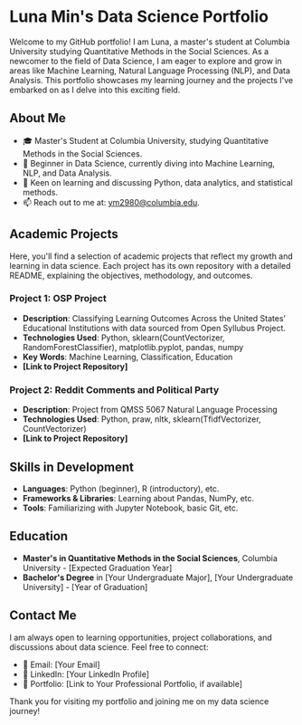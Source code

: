 # Luna Min's Data Science Portfolio

Welcome to my GitHub portfolio! I am Luna, a master's student at Columbia University studying Quantitative Methods in the Social Sciences. As a newcomer to the field of Data Science, I am eager to explore and grow in areas like Machine Learning, Natural Language Processing (NLP), and Data Analysis. This portfolio showcases my learning journey and the projects I've embarked on as I delve into this exciting field.

## About Me

- 🎓 Master's Student at Columbia University, studying Quantitative Methods in the Social Sciences.
- 🌱 Beginner in Data Science, currently diving into Machine Learning, NLP, and Data Analysis.
- 💬 Keen on learning and discussing Python, data analytics, and statistical methods.
- 📫 Reach out to me at: ym2980@columbia.edu.

## Academic Projects

Here, you'll find a selection of academic projects that reflect my growth and learning in data science. Each project has its own repository with a detailed README, explaining the objectives, methodology, and outcomes.

### Project 1: OSP Project
- **Description**:  Classifying Learning Outcomes Across the United States’ Educational Institutions with data sourced from Open Syllubus Project.
- **Technologies Used**: Python, sklearn(CountVectorizer, RandomForestClassifier), matplotlib.pyplot, pandas, numpy
- **Key Words**: Machine Learning, Classification, Education
- **[Link to Project Repository]**

### Project 2: Reddit Comments and Political Party
- **Description**: Project from QMSS 5067 Natural Language Processing
- **Technologies Used**: Python, praw, nltk, sklearn(TfidfVectorizer, CountVectorizer)
- **[Link to Project Repository]**



## Skills in Development

- **Languages**: Python (beginner), R (introductory), etc.
- **Frameworks & Libraries**: Learning about Pandas, NumPy, etc.
- **Tools**: Familiarizing with Jupyter Notebook, basic Git, etc.

## Education

- **Master's in Quantitative Methods in the Social Sciences**, Columbia University - [Expected Graduation Year]
- **Bachelor's Degree** in [Your Undergraduate Major], [Your Undergraduate University] - [Year of Graduation]

## Contact Me

I am always open to learning opportunities, project collaborations, and discussions about data science. Feel free to connect:

- 📧 Email: [Your Email]
- 🔗 LinkedIn: [Your LinkedIn Profile]
- 💼 Portfolio: [Link to Your Professional Portfolio, if available]

Thank you for visiting my portfolio and joining me on my data science journey!

